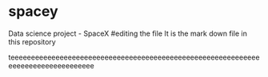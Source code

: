 # spacey
Data science project - SpaceX
#editing the file
It is the mark down file in this repository

teeeeeeeeeeeeeeeeeeeeeeeeeeeeeeeeeeeeeeeeeeeeeeeeeeeeeeeeeeeeeeeeeeeeeeeeeeeeeeeeee
